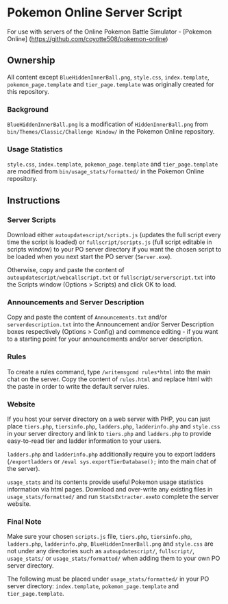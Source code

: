 # Pokemon Online Server Script

For use with servers of the Online Pokemon Battle Simulator - [Pokemon Online] (https://github.com/coyotte508/pokemon-online)

## Ownership

All content except `BlueHiddenInnerBall.png`,  `style.css`,  `index.template`, `pokemon_page.template` and `tier_page.template` was originally created for this repository. 

### Background

`BlueHiddenInnerBall.png` is a modification of `HiddenInnerBall.png` from `bin/Themes/Classic/Challenge Window/` in the Pokemon Online repository.

### Usage Statistics

`style.css`, `index.template`, `pokemon_page.template` and `tier_page.template`  are modified from `bin/usage_stats/formatted/` in the Pokemon Online repository.

## Instructions

### Server Scripts

Download either `autoupdatescript/scripts.js` (updates the full script every time the script is loaded) or `fullscript/scripts.js` (full script editable in scripts window) to your PO server directory if you want the chosen script to be loaded when you next start the PO server (`Server.exe`).

Otherwise, copy and paste the content of `autoupdatescript/webcallscript.txt` or `fullscript/serverscript.txt` into the Scripts window (Options > Scripts)  and click OK to load.

### Announcements and Server Description

Copy and paste the content of `Announcements.txt` and/or `serverdescription.txt` into the Announcement and/or Server Description boxes respectively (Options > Config) and commence editing - if you want to  a starting point for your announcements and/or server description.

### Rules

To create a rules command, type `/writemsgcmd rules*html` into the main chat on the server. Copy the content of `rules.html` and replace html with the paste in order to write the default server rules.

### Website

If you host your server directory on a web server with PHP, you can just place `tiers.php`, `tiersinfo.php`, `ladders.php`, `ladderinfo.php` and `style.css` in your server directory and link to `tiers.php` and `ladders.php` to provide easy-to-read tier and ladder information to your users.

`ladders.php` and `ladderinfo.php` additionally require you to export ladders (`/exportladders` or `/eval sys.exportTierDatabase();` into the main chat of the server).

`usage_stats` and its contents provide useful Pokemon usage statistics information via html pages. Download and over-write any existing files in `usage_stats/formatted/` and run `StatsExtracter.exe`to complete the server website.

### Final Note

Make sure your chosen `scripts.js` file, `tiers.php`, `tiersinfo.php`, `ladders.php`, `ladderinfo.php`, `BlueHiddenInnerBall.png` and `style.css` are not under any directories such as `autoupdatescript/`, `fullscript/`, `usage_stats/` or `usage_stats/formatted/` when adding them to your own PO server directory.

The following must be placed under `usage_stats/formatted/` in your PO server directory: `index.template`, `pokemon_page.template` and `tier_page.template`.
